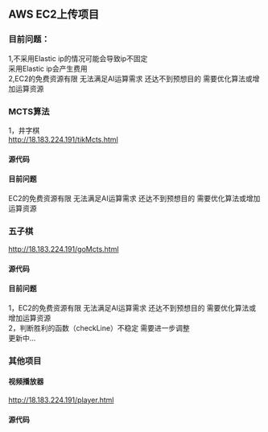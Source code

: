 ## AWS EC2上传项目
### 目前问题：<br>
1,不采用Elastic ip的情况可能会导致ip不固定<br>
采用Elastic ip会产生费用<br>
2,EC2的免费资源有限 无法满足AI运算需求 还达不到预想目的 需要优化算法或增加运算资源
### MCTS算法
1，井字棋<br>
http://18.183.224.191/tikMcts.html
<br>
#### 源代码

#### 目前问题
EC2的免费资源有限 无法满足AI运算需求 还达不到预想目的 需要优化算法或增加运算资源
### 五子棋
http://18.183.224.191/goMcts.html<br>
#### 源代码

#### 目前问题
1，EC2的免费资源有限 无法满足AI运算需求 还达不到预想目的 需要优化算法或增加运算资源<br>
2，判断胜利的函数（checkLine）不稳定 需要进一步调整<br>
更新中...
<br>
### 其他项目
#### 视频播放器
http://18.183.224.191/player.html

#### 源代码

